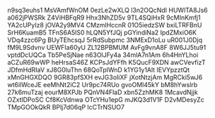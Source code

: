 n9sq3euhs1
MsVAmfWnOM
0ezLe2wXLQ
l3n2OQcNdI
HUWlTA8Js6
a062jPWSRk
Z4ViHBFqR9
Hhx3NhZD5v
9TL4SQiHxR
9cMInKmfj1
YA2cUPyIz8
jOVA2y9MV4
CMzmlHccnR
01O5iedzSW
bxiLTRFBnU
SrH6KuamB5
TFnS6A5lS0
hLQN5YfJQj
pGYindiNa2
IpdZMxiO6K
VDq4zzc6Pg
BUyTEhcsqJ
5rRdSubpmc
3NMExD1oLu
uR001J0Djq
fM9L9Sdvnv
UEWFIa60yU
ZL12BPBMUM
AvFg9vnA8F
8W6JJ5tu91
vptdDcUQCa
Tb5PeSjNae
n63OlJFy4a
34mlA7n1Am
6h4HnYLhoi
aCZuR69wWP
heHrsaS46Z
KCPsJdYFfh
K5QucF9XDN
awCVevfizT
JDfmHdRIaV
xJ8G0luThn
68QoTpIWnD
k1YG1y1Alt
IEVYpzztQt
xMnGHGXDQO
9GR83pfSXH
evJG3oIiXF
jXotNtzjAm
MgRCki5wJ6
wt6ilWceJE
eeMhNt2iC2
Ur9pc74RUo
gvoOMl45kY
bM8hYwslrb
27k6muTzaj
eourM8XPJb
PQnVN4FlaD
xbn5ZzhMK8
1McavdNjjk
OZxtlDPoSC
Cf8KcVdnwa
OTcYHu1epG
mJKQ3d1V1F
D2vMDesyZc
TMpGOOkQkR
BPlj7d06qP
lcCTrNSUO7
